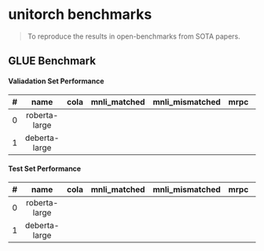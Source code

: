 # unitorch benchmarks

> To reproduce the results in open-benchmarks from SOTA papers.

## GLUE Benchmark

#### Valiadation Set Performance
| #   | name                  | cola | mnli_matched | mnli_mismatched | mrpc | qnli | qqp  | rte  | sst2 | stsb | wnli | ax   |
|:---:|:---------------------:|:----:|:------------:|:---------------:|:----:|:----:|:----:|:----:|:----:|:----:|:----:|:----:|
| 0   |roberta-large          |      |              |                 |      |      |      |      |      |      |      |      |
| 1   |deberta-large          |      |              |                 |      |      |      |      |      |      |      |      |


#### Test Set Performance
| #   | name                  | cola | mnli_matched | mnli_mismatched | mrpc | qnli | qqp  | rte  | sst2 | stsb | wnli | ax   |
|:---:|:---------------------:|:----:|:------------:|:---------------:|:----:|:----:|:----:|:----:|:----:|:----:|:----:|:----:|
| 0   |roberta-large          |      |              |                 |      |      |      |      |      |      |      |      |
| 1   |deberta-large          |      |              |                 |      |      |      |      |      |      |      |      |
